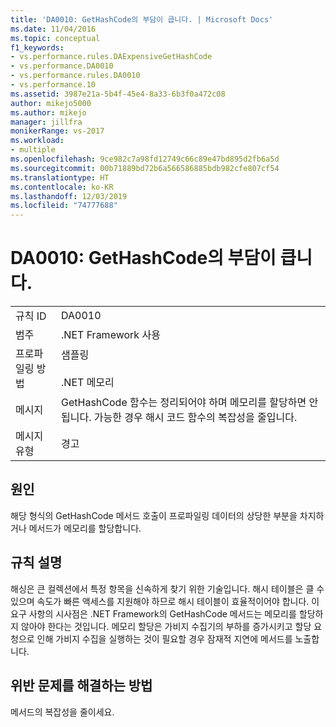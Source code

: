 ```yaml
---
title: 'DA0010: GetHashCode의 부담이 큽니다. | Microsoft Docs'
ms.date: 11/04/2016
ms.topic: conceptual
f1_keywords:
- vs.performance.rules.DAExpensiveGetHashCode
- vs.performance.DA0010
- vs.performance.rules.DA0010
- vs.performance.10
ms.assetid: 3987e21a-5b4f-45e4-8a33-6b3f0a472c08
author: mikejo5000
ms.author: mikejo
manager: jillfra
monikerRange: vs-2017
ms.workload:
- multiple
ms.openlocfilehash: 9ce982c7a98fd12749c66c89e47bd895d2fb6a5d
ms.sourcegitcommit: 00b71889bd72b6a566586885bdb982cfe807cf54
ms.translationtype: HT
ms.contentlocale: ko-KR
ms.lasthandoff: 12/03/2019
ms.locfileid: "74777688"
---
```

# <a name="da0010-expensive-gethashcode"></a>DA0010: GetHashCode의 부담이 큽니다.

|||
|-|-|
|규칙 ID|DA0010|
|범주|.NET Framework 사용|
|프로파일링 방법|샘플링<br /><br /> .NET 메모리|
|메시지|GetHashCode 함수는 정리되어야 하며 메모리를 할당하면 안 됩니다. 가능한 경우 해시 코드 함수의 복잡성을 줄입니다.|
|메시지 유형|경고|

## <a name="cause"></a>원인
 해당 형식의 GetHashCode 메서드 호출이 프로파일링 데이터의 상당한 부분을 차지하거나 메서드가 메모리를 할당합니다.

## <a name="rule-description"></a>규칙 설명
 해싱은 큰 컬렉션에서 특정 항목을 신속하게 찾기 위한 기술입니다. 해시 테이블은 클 수 있으며 속도가 빠른 액세스를 지원해야 하므로 해시 테이블이 효율적이어야 합니다. 이 요구 사항의 시사점은 .NET Framework의 GetHashCode 메서드는 메모리를 할당하지 않아야 한다는 것입니다. 메모리 할당은 가비지 수집기의 부하를 증가시키고 할당 요청으로 인해 가비지 수집을 실행하는 것이 필요할 경우 잠재적 지연에 메서드를 노출합니다.

## <a name="how-to-fix-violations"></a>위반 문제를 해결하는 방법
 메서드의 복잡성을 줄이세요.
